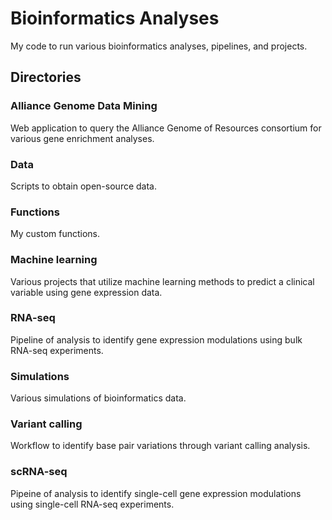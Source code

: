 # Bioinformatics Analyses
My code to run various bioinformatics analyses, pipelines, and projects.

## Directories

### Alliance Genome Data Mining
Web application to query the Alliance Genome of Resources consortium for various gene enrichment analyses.

### Data
Scripts to obtain open-source data.

### Functions
My custom functions.

### Machine learning
Various projects that utilize machine learning methods to predict a clinical variable using gene expression data.

### RNA-seq
Pipeline of analysis to identify gene expression modulations using bulk RNA-seq experiments.

### Simulations
Various simulations of bioinformatics data.

### Variant calling
Workflow to identify base pair variations through variant calling analysis.

### scRNA-seq
Pipeine of analysis to identify single-cell gene expression modulations using single-cell RNA-seq experiments.
